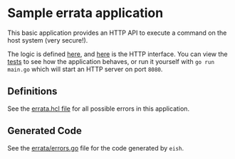 # Sample errata application

This basic application provides an HTTP API to execute a command on the host system (very secure!).

The logic is defined [here](exec/executor.go), and [here](http/server.go) is the HTTP interface. You can view the [tests](http/server_test.go) to see how the application behaves, or run it yourself with `go run main.go` which will start an HTTP server on port `8080`.

## Definitions

See the [errata.hcl file](errata.hcl) for all possible errors in this application.

## Generated Code

See the [errata/errors.go](errata/errors.go) file for the code generated by `eish`.